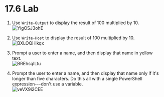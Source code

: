 # 17.6 Lab

1. Use `Write-Output` to display the result of 100 multiplied by 10.<br>
![YigOSJ3ohE](https://github.com/johnnyh209/PowerShell-Exercises/assets/33064730/360c35f5-76ce-4631-aeaf-1054d5f703f7)

2. Use `Write-Host` to display the result of 100 multiplied by 10.<br>
![BXLOQHlkqx](https://github.com/johnnyh209/PowerShell-Exercises/assets/33064730/6f5b89ee-7ac3-49a4-817b-dde43d9dce8f)

3. Prompt a user to enter a name, and then display that name in yellow text.<br>
![BREhsqILtu](https://github.com/johnnyh209/PowerShell-Exercises/assets/33064730/84bcef42-78c2-41bd-bc84-fe0655883eae)

4. Prompt the user to enter a name, and then display that name only if it's longer than five characters. Do this all with a single PowerShell expression---don't use a variable.<br>
![veVX9i2CEE](https://github.com/johnnyh209/PowerShell-Exercises/assets/33064730/e0c6017f-9b26-4dac-ba21-5611f8832552)

